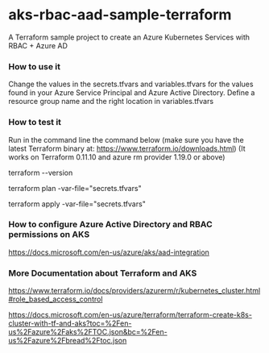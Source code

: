 # aks-rbac-aad-sample-terraform
A Terraform sample project to create an Azure Kubernetes Services with RBAC + Azure AD

### How to use it
Change the values in the secrets.tfvars and variables.tfvars for the values found in your Azure Service Principal and Azure Active Directory. Define a resource group name and the right location in variables.tfvars

### How to test it
Run in the command line the command below (make sure you have the latest Terraform binary at: https://www.terraform.io/downloads.html)
(It works on Terraform 0.11.10 and azure rm provider 1.19.0 or above)

terraform --version 

terraform plan -var-file="secrets.tfvars"

terraform apply -var-file="secrets.tfvars"

### How to configure Azure Active Directory and RBAC permissions on AKS

https://docs.microsoft.com/en-us/azure/aks/aad-integration

### More Documentation about Terraform and AKS

https://www.terraform.io/docs/providers/azurerm/r/kubernetes_cluster.html#role_based_access_control

https://docs.microsoft.com/en-us/azure/terraform/terraform-create-k8s-cluster-with-tf-and-aks?toc=%2Fen-us%2Fazure%2Faks%2FTOC.json&bc=%2Fen-us%2Fazure%2Fbread%2Ftoc.json

